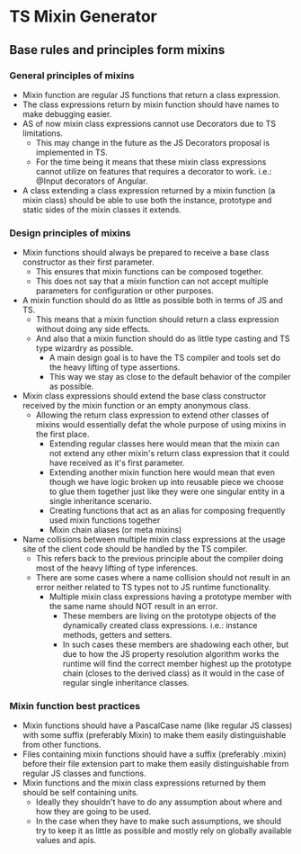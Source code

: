 # TS Mixin Generator

## Base rules and principles form mixins

### General principles of mixins

- Mixin function are regular JS functions that return a class expression.
- The class expressions return by mixin function should have names to make debugging easier.
- AS of now mixin class expressions cannot use Decorators due to TS limitations.
  - This may change in the future as the JS Decorators proposal is implemented in TS.
  - For the time being it means that these mixin class expressions cannot utilize on features that requires a decorator to work. i.e.: @Input decorators of Angular.
- A class extending a class expression returned by a mixin function (a mixin class) should be able to use both the instance, prototype and static sides of the mixin classes it extends.

### Design principles of mixins

- Mixin functions should always be prepared to receive a base class constructor as their first parameter.
  - This ensures that mixin functions can be composed together.
  - This does not say that a mixin function can not accept multiple parameters for configuration or other purposes.
- A mixin function should do as little as possible both in terms of JS and TS.
  - This means that a mixin function should return a class expression without doing any side effects.
  - And also that a mixin function should do as little type casting and TS type wizardry as possible.
    - A main design goal is to have the TS compiler and tools set do the heavy lifting of type assertions.
    - This way we stay as close to the default behavior of the compiler as possible.
- Mixin class expressions should extend the base class constructor received by the mixin function or an empty anonymous class.
  - Allowing the return class expression to extend other classes of mixins would essentially defat the whole purpose of using mixins in the first place.
    - Extending regular classes here would mean that the mixin can not extend any other mixin's return class expression that it could have received as it's first parameter.
    - Extending another mixin function here would mean that even though we have logic broken up into reusable piece we choose to glue them together just like they were one singular entity in a single inheritance scenario.
    - Creating functions that act as an alias for composing frequently used mixin functions together
    - Mixin chain aliases (or meta mixins)
- Name collisions between multiple mixin class expressions at the usage site of the client code should be handled by the TS compiler.
  - This refers back to the previous principle about the compiler doing most of the heavy lifting of type inferences.
  - There are some cases where a name collision should not result in an error neither related to TS types not to JS runtime functionality.
    - Multiple mixin class expressions having a prototype member with the same name should NOT result in an error.
      - These members are living on the prototype objects of the dynamically created class expressions. i.e.: instance methods, getters and setters.
      - In such cases these members are shadowing each other, but due to how the JS property resolution algorithm works the runtime will find the correct member highest up the prototype chain (closes to the derived class) as it would in the case of regular single inheritance classes.

### Mixin function best practices

- Mixin functions should have a PascalCase name (like regular JS classes) with some suffix (preferably Mixin) to make them easily distinguishable from other functions.
- Files containing mixin functions should have a suffix (preferably .mixin) before their file extension part to make them easily distinguishable from regular JS classes and functions.
- Mixin functions and the mixin class expressions returned by them should be self containing units.
  - Ideally they shouldn't have to do any assumption about where and how they are going to be used.
  - In the case when they have to make such assumptions, we should try to keep it as little as possible and mostly rely on globally available values and apis.
